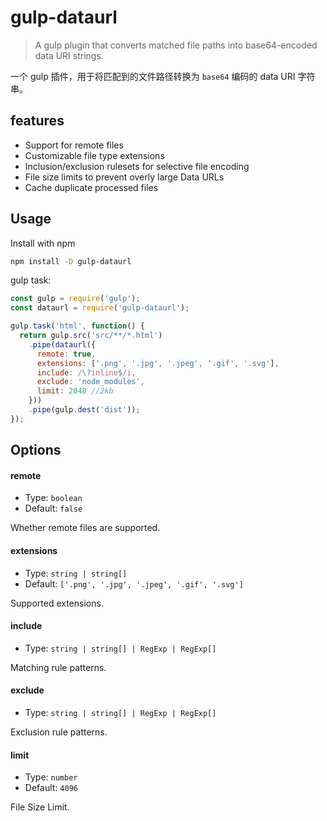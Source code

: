 # gulp-dataurl

> A gulp plugin that converts matched file paths into base64-encoded data URI strings.

一个 gulp 插件，用于将匹配到的文件路径转换为 `base64` 编码的 data URI 字符串。



## features

- Support for remote files
- Customizable file type extensions
- Inclusion/exclusion rulesets for selective file encoding
- File size limits to prevent overly large Data URLs
- Cache duplicate processed files



## Usage

Install with npm
```bash
npm install -D gulp-dataurl
```

gulp task:
```js
const gulp = require('gulp');
const dataurl = require('gulp-dataurl');

gulp.task('html', function() {
  return gulp.src('src/**/*.html')
    .pipe(dataurl({
      remote: true,
      extensions: ['.png', '.jpg', '.jpeg', '.gif', '.svg'],
      include: /\?inline$/i,
      exclude: 'node_modules',
      limit: 2048 //2kb
    }))
    .pipe(gulp.dest('dist')); 
});
```



## Options


#### remote
- Type: `boolean`
- Default: `false`

Whether remote files are supported.

#### extensions
- Type: `string | string[]`
- Default: `['.png', '.jpg', '.jpeg', '.gif', '.svg']`

Supported extensions.

#### include
- Type: `string | string[] | RegExp | RegExp[]`

Matching rule patterns.

#### exclude
- Type: `string | string[] | RegExp | RegExp[]`

Exclusion rule patterns.


#### limit
- Type: `number`
- Default: `4096`

File Size Limit.

